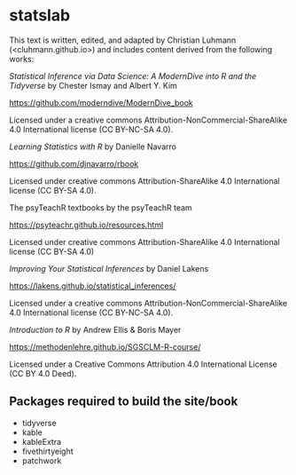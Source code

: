 # statslab

This text is written, edited, and adapted by Christian Luhmann (<cluhmann.github.io>) and includes content derived from the following works:

_Statistical Inference via Data Science: A ModernDive into R and the Tidyverse_ by Chester Ismay and Albert Y. Kim

https://github.com/moderndive/ModernDive_book

Licensed under a creative commons Attribution-NonCommercial-ShareAlike 4.0 International license (CC BY-NC-SA 4.0).

_Learning Statistics with R_ by Danielle Navarro

https://github.com/djnavarro/rbook

Licensed under creative commons Attribution-ShareAlike 4.0 International license (CC BY-SA 4.0).

The psyTeachR textbooks by the psyTeachR team

https://psyteachr.github.io/resources.html

Licensed under creative commons Attribution-ShareAlike 4.0 International license (CC BY-SA 4.0)

_Improving Your Statistical Inferences_ by Daniel Lakens

https://lakens.github.io/statistical_inferences/

Licensed under a creative commons Attribution-NonCommercial-ShareAlike 4.0 International license (CC BY-NC-SA 4.0).


_Introduction to R_ by Andrew Ellis & Boris Mayer

https://methodenlehre.github.io/SGSCLM-R-course/

Licensed under a Creative Commons Attribution 4.0 International License (CC BY 4.0 Deed).

## Packages required to build the site/book
- tidyverse
- kable
- kableExtra
- fivethirtyeight
- patchwork
